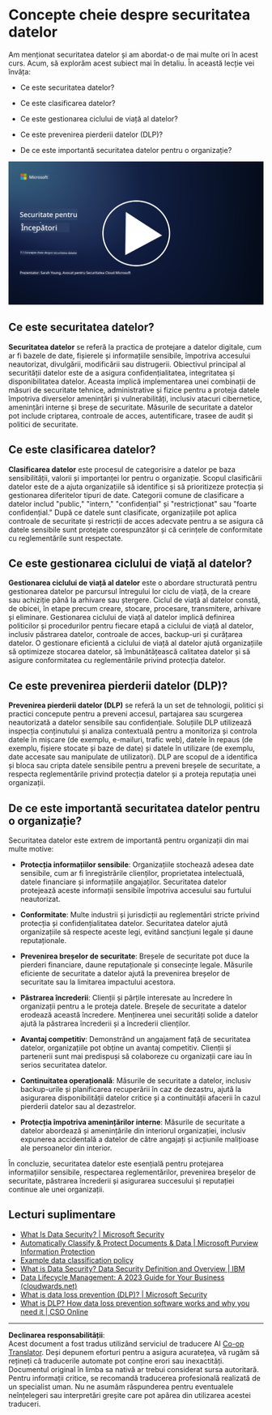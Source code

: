 <!--
CO_OP_TRANSLATOR_METADATA:
{
  "original_hash": "9703868f41dcddd5a98dea9ea6fcd94d",
  "translation_date": "2025-09-03T23:59:46+00:00",
  "source_file": "7.1 Data security key concepts.md",
  "language_code": "ro"
}
-->
# Concepte cheie despre securitatea datelor

Am menționat securitatea datelor și am abordat-o de mai multe ori în acest curs. Acum, să explorăm acest subiect mai în detaliu. În această lecție vei învăța:

- Ce este securitatea datelor?

- Ce este clasificarea datelor?

- Ce este gestionarea ciclului de viață al datelor?

- Ce este prevenirea pierderii datelor (DLP)?

- De ce este importantă securitatea datelor pentru o organizație?

[![Urmărește videoclipul](../../translated_images/7-1_placeholder.bcb1e7fdcef8c20be3172dc8b3b11f417cad164e7481b76f8a3bca4f853e1016.ro.png)](https://learn-video.azurefd.net/vod/player?id=ace39247-1690-45fb-8f99-985abcb8e423)

## Ce este securitatea datelor?

**Securitatea datelor** se referă la practica de protejare a datelor digitale, cum ar fi bazele de date, fișierele și informațiile sensibile, împotriva accesului neautorizat, divulgării, modificării sau distrugerii. Obiectivul principal al securității datelor este de a asigura confidențialitatea, integritatea și disponibilitatea datelor. Aceasta implică implementarea unei combinații de măsuri de securitate tehnice, administrative și fizice pentru a proteja datele împotriva diverselor amenințări și vulnerabilități, inclusiv atacuri cibernetice, amenințări interne și breșe de securitate. Măsurile de securitate a datelor pot include criptarea, controale de acces, autentificare, trasee de audit și politici de securitate.

## Ce este clasificarea datelor?

**Clasificarea datelor** este procesul de categorisire a datelor pe baza sensibilității, valorii și importanței lor pentru o organizație. Scopul clasificării datelor este de a ajuta organizațiile să identifice și să prioritizeze protecția și gestionarea diferitelor tipuri de date. Categorii comune de clasificare a datelor includ "public," "intern," "confidențial" și "restricționat" sau "foarte confidențial." După ce datele sunt clasificate, organizațiile pot aplica controale de securitate și restricții de acces adecvate pentru a se asigura că datele sensibile sunt protejate corespunzător și că cerințele de conformitate cu reglementările sunt respectate.

## Ce este gestionarea ciclului de viață al datelor?

**Gestionarea ciclului de viață al datelor** este o abordare structurată pentru gestionarea datelor pe parcursul întregului lor ciclu de viață, de la creare sau achiziție până la arhivare sau ștergere. Ciclul de viață al datelor constă, de obicei, în etape precum creare, stocare, procesare, transmitere, arhivare și eliminare. Gestionarea ciclului de viață al datelor implică definirea politicilor și procedurilor pentru fiecare etapă a ciclului de viață al datelor, inclusiv păstrarea datelor, controale de acces, backup-uri și curățarea datelor. O gestionare eficientă a ciclului de viață al datelor ajută organizațiile să optimizeze stocarea datelor, să îmbunătățească calitatea datelor și să asigure conformitatea cu reglementările privind protecția datelor.

## Ce este prevenirea pierderii datelor (DLP)?

**Prevenirea pierderii datelor (DLP)** se referă la un set de tehnologii, politici și practici concepute pentru a preveni accesul, partajarea sau scurgerea neautorizată a datelor sensibile sau confidențiale. Soluțiile DLP utilizează inspecția conținutului și analiza contextuală pentru a monitoriza și controla datele în mișcare (de exemplu, e-mailuri, trafic web), datele în repaus (de exemplu, fișiere stocate și baze de date) și datele în utilizare (de exemplu, date accesate sau manipulate de utilizatori). DLP are scopul de a identifica și bloca sau cripta datele sensibile pentru a preveni breșele de securitate, a respecta reglementările privind protecția datelor și a proteja reputația unei organizații.

## De ce este importantă securitatea datelor pentru o organizație?

Securitatea datelor este extrem de importantă pentru organizații din mai multe motive:

- **Protecția informațiilor sensibile**: Organizațiile stochează adesea date sensibile, cum ar fi înregistrările clienților, proprietatea intelectuală, datele financiare și informațiile angajaților. Securitatea datelor protejează aceste informații sensibile împotriva accesului sau furtului neautorizat.

- **Conformitate**: Multe industrii și jurisdicții au reglementări stricte privind protecția și confidențialitatea datelor. Securitatea datelor ajută organizațiile să respecte aceste legi, evitând sancțiuni legale și daune reputaționale.

- **Prevenirea breșelor de securitate**: Breșele de securitate pot duce la pierderi financiare, daune reputaționale și consecințe legale. Măsurile eficiente de securitate a datelor ajută la prevenirea breșelor de securitate sau la limitarea impactului acestora.

- **Păstrarea încrederii**: Clienții și părțile interesate au încredere în organizații pentru a le proteja datele. Breșele de securitate a datelor erodează această încredere. Menținerea unei securități solide a datelor ajută la păstrarea încrederii și a încrederii clienților.

- **Avantaj competitiv**: Demonstrând un angajament față de securitatea datelor, organizațiile pot obține un avantaj competitiv. Clienții și partenerii sunt mai predispuși să colaboreze cu organizații care iau în serios securitatea datelor.

- **Continuitatea operațională**: Măsurile de securitate a datelor, inclusiv backup-urile și planificarea recuperării în caz de dezastru, ajută la asigurarea disponibilității datelor critice și a continuității afacerii în cazul pierderii datelor sau al dezastrelor.

- **Protecția împotriva amenințărilor interne**: Măsurile de securitate a datelor abordează și amenințările din interiorul organizației, inclusiv expunerea accidentală a datelor de către angajați și acțiunile malițioase ale persoanelor din interior.

În concluzie, securitatea datelor este esențială pentru protejarea informațiilor sensibile, respectarea reglementărilor, prevenirea breșelor de securitate, păstrarea încrederii și asigurarea succesului și reputației continue ale unei organizații.

## Lecturi suplimentare

- [What Is Data Security? | Microsoft Security](https://www.microsoft.com/en-au/security/business/security-101/what-is-data-security?WT.mc_id=academic-96948-sayoung)
- [Automatically Classify & Protect Documents & Data | Microsoft Purview Information Protection](https://youtu.be/v8LqmzBUaOo)
- [Example data classification policy](https://www.cmu.edu/data/guidelines/data-classification.html)
- [What is Data Security? Data Security Definition and Overview | IBM](https://www.ibm.com/topics/data-security)
- [Data Lifecycle Management: A 2023 Guide for Your Business (cloudwards.net)](https://www.cloudwards.net/data-lifecycle-management/)
- [What is data loss prevention (DLP)? | Microsoft Security](https://www.microsoft.com/security/business/security-101/what-is-data-loss-prevention-dlp?WT.mc_id=academic-96948-sayoung)
- [What is DLP? How data loss prevention software works and why you need it | CSO Online](https://www.csoonline.com/article/569559/what-is-dlp-how-data-loss-prevention-software-works-and-why-you-need-it.html)

---

**Declinarea responsabilității**:  
Acest document a fost tradus utilizând serviciul de traducere AI [Co-op Translator](https://github.com/Azure/co-op-translator). Deși depunem eforturi pentru a asigura acuratețea, vă rugăm să rețineți că traducerile automate pot conține erori sau inexactități. Documentul original în limba sa nativă ar trebui considerat sursa autoritară. Pentru informații critice, se recomandă traducerea profesională realizată de un specialist uman. Nu ne asumăm răspunderea pentru eventualele neînțelegeri sau interpretări greșite care pot apărea din utilizarea acestei traduceri.